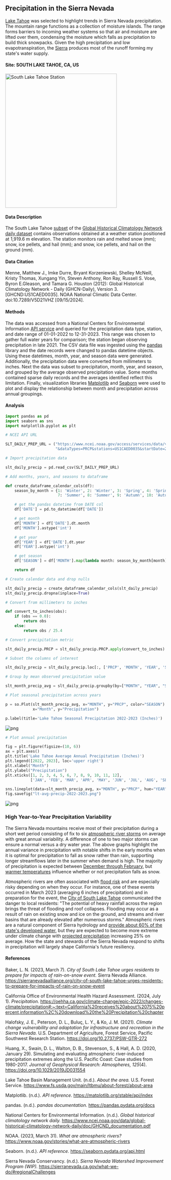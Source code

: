 ## Precipitation in the Sierra Nevada

[Lake Tahoe](https://www.fs.usda.gov/main/ltbmu/about-forest/about-area) was selected to highlight trends in Sierra Nevada precipitation. The mountain range functions as a collection of moisture islands. The range forms barriers to incoming weather systems so that air and moisture are lifted over them, condensing the moisture which falls as precipitation to build thick snowpacks. Given the high precipitation and low evapotranspiration, the [Sierra](https://www.fs.usda.gov/psw/publications/documents/psw_gtr272/psw_gtr272_013.pdf) produces most of the runoff forming my state's water supply. 

#### Site: SOUTH LAKE TAHOE, CA, US

<img src="south_lake_tahoe_station.png" alt="South Lake Tahoe Station" width="350px" height="420px">

#### Data Description

The South Lake Tahoe [subset](https://www.ncdc.noaa.gov/cdo-web/datasets/GHCND/stations/GHCND:US1CAED0035/detail) of the [Global Historical Climatology Network daily dataset](https://www.ncei.noaa.gov/metadata/geoportal/rest/metadata/item/gov.noaa.ncdc:C00861/html) contains observations obtained at a weather station positioned at 1,919.6 m elevation. The station monitors rain and melted snow (mm); snow, ice pellets, and hail (mm); and snow, ice pellets, and hail on the ground (mm). 

#### Data Citation

Menne, Matthew J., Imke Durre, Bryant Korzeniewski, Shelley McNeill, Kristy Thomas, Xungang Yin, Steven Anthony, Ron Ray, Russell S. Vose, Byron E.Gleason, and Tamara G. Houston (2012): Global Historical Climatology Network - Daily (GHCN-Daily), Version 3. [GHCND:US1CAED0035]. NOAA National Climatic Data Center. doi:10.7289/V5D21VHZ [09/15/2024].

#### Methods

The data was accessed from a National Centers for Environmental Information [API service](https://www.ncei.noaa.gov/support/access-data-service-api-user-documentation) and queried for the precipitation data type, station, and date range of 01-01-2022 to 12-31-2023. This range was chosen to gather full water years for comparison; the station began observing precipitation in late 2021. The CSV data file was ingested using the [pandas](https://pandas.pydata.org/) library and the date records were changed to pandas datetime objects. Using these datetimes, month, year, and season data were generated. Additionally, the precipitation data were converted from millimeters to inches.
Next the data was subset to precipitation, month, year, and season, and grouped by the average observed precipitation value. Some months contained sparse daily records and the averages identified reflect this limitation. Finally, visualization libraries [Matplotlib](https://matplotlib.org/) and [Seaborn](https://seaborn.pydata.org/) were used to plot and display the relationship between month and precipitation across annual groupings.  

#### Analysis 

```python
import pandas as pd
import seaborn as sns
import matplotlib.pyplot as plt
```

```python
# NCEI API URL

SLT_DAILY_PREP_URL = ("https://www.ncei.noaa.gov/access/services/data/v1?dataset=daily-summaries"+
                      "&dataTypes=PRCP&stations=US1CAED0035&startDate=2022-01-01&endDate=2023-12-31")

# Import precipitation data

slt_daily_precip = pd.read_csv(SLT_DAILY_PREP_URL) 
```

```python
# Add months, years, and seasons to dataframe

def create_dataframe_calendar_cols(df):
    season_by_month = {1: 'Winter', 2: 'Winter', 3: 'Spring', 4: 'Spring', 5: 'Spring', 6: 'Summer', 
                       7: 'Summer', 8: 'Summer', 9: 'Autumn', 10: 'Autumn', 11: 'Autumn', 12: 'Winter'}

    # get the pandas datetime from DATE col 
    df['DATE'] = pd.to_datetime(df['DATE'])

    # get month
    df['MONTH'] = df['DATE'].dt.month
    df['MONTH'].astype('int')

    # get year 
    df['YEAR'] = df['DATE'].dt.year
    df['YEAR'].astype('int')

    # get season
    df['SEASON'] = df['MONTH'].map(lambda month: season_by_month[month])

    return df
```

```python
# Create calendar data and drop nulls

slt_daily_precip = create_dataframe_calendar_cols(slt_daily_precip)
slt_daily_precip.dropna(inplace=True)
```

```python
# Convert from millimeters to inches

def convert_to_inches(obs):
    if (obs == 0.0):
        return obs
    else: 
        return obs / 25.4
```

```python
# Convert precipitation metric

slt_daily_precip.PRCP = slt_daily_precip.PRCP.apply(convert_to_inches)
```

```python
# Subset the columns of interest

slt_daily_precip = slt_daily_precip.loc[:, ['PRCP', 'MONTH', 'YEAR', 'SEASON']]
```

```python
# Group by mean observed precipitation value

slt_month_precip_avg = slt_daily_precip.groupby(by=["MONTH", "YEAR", "SEASON"]).mean() 
```

```python
# Plot seasonal precipitation across years

p = so.Plot(slt_month_precip_avg, x="MONTH", y="PRCP", color="SEASON").add(so.Bar()).layout(size=(8, 6)).label(
            x="Month", y="Precipitation")

p.label(title='Lake Tahoe Seasonal Precipitation 2022-2023 (Inches)')
```

![png](lt-seasonal-precip-2022-2023.png)

```python
# Plot annual precipitation

fig = plt.figure(figsize=(10, 6)) 
ax = plt.axes()
plt.title('Lake Tahoe Average Annual Precipitation (Inches)')
plt.legend([2022, 2023], loc='upper right')
plt.xlabel("Month")
plt.ylabel("Precipitation")
plt.xticks([1, 2, 3, 4, 5, 6, 7, 8, 9, 10, 11, 12],
           ['JAN', 'FEB', 'MAR', 'APR', 'MAY', 'JUN', 'JUL', 'AUG', 'SEP', 'OCT', 'NOV', 'DEC'])

sns.lineplot(data=slt_month_precip_avg, x="MONTH", y="PRCP", hue="YEAR", style="YEAR", palette=['darkblue', 'g'])
fig.savefig("lt-avg-precip-2022-2023.png") 
```

![png](lt-avg-precip-2022-2023.png)

### High Year-to-Year Precipitation Variability

The Sierra Nevada mountains receive most of their precipitation during a short wet period consisting of fix to six [atmospheric river storms](https://www.noaa.gov/stories/what-are-atmospheric-rivers) on average with great annual variability. A difference of one to two major storms can ensure a normal versus a dry water year. The above graphs highlight the annual variance in precipitation with notable shifts in the early months when it is optimal for precipitation to fall as snow rather than rain, supporting longer streamflows later in the summer when demand is high. The majority of precipitation is expected between [December through February](https://oehha.ca.gov/climate-change/epic-2022/changes-climate/precipitation#:~:text=California%20receives%20about%2075%20percent,information%2C%20download%20the%20Precipitation%20chapter.), but [warmer temperatures](https://www.fs.usda.gov/psw/publications/documents/psw_gtr272/psw_gtr272_013.pdf) influence whether or not precipitation falls as snow. 

Atmospheric rivers are often associated with [flood risk](https://agupubs.onlinelibrary.wiley.com/doi/10.1029/2020GL088679) and are especially risky depending on when they occur. For instance, one of these events occurred in March 2023 (averaging 6 inches of precipitation) and in preparation for the event, the [City of South Lake Tahoe](https://sierranevadaalliance.org/city-of-south-lake-tahoe-urges-residents-to-prepare-for-impacts-of-rain-on-snow-event/) communicated the danger to local residents: "The potential of heavy rainfall across the region brings the threat of flooding and roof collapses. Flooding may occur as a result of rain on existing snow and ice on the ground, and streams and river basins that are already elevated after numerous storms." Atmospheric rivers are a natural component of Sierra hydrology and [provide about 60% of the state's developed water](https://sierranevada.ca.gov/what-we-do/#regionalChallenges), but they are expected to become more extreme under climate change with [projected precipitation](https://agupubs.onlinelibrary.wiley.com/doi/10.1029/2019JD031554) increasing 25% on average. How the state and stewards of the Sierra Nevada respond to shifts in precipitation will largely shape California's future resiliency. 

#### References

Baker, L. N. (2023, March 7). *City of South Lake Tahoe urges residents to prepare for impacts of rain-on-snow event.* Sierra Nevada Alliance. https://sierranevadaalliance.org/city-of-south-lake-tahoe-urges-residents-to-prepare-for-impacts-of-rain-on-snow-event 

California Office of Environmental Health Hazard Assessment. (2024, July 1). *Precipitation.* https://oehha.ca.gov/climate-change/epic-2022/changes-climate/precipitation#:~:text=California%20receives%20about%2075%20percent,information%2C%20download%20the%20Precipitation%20chapter 

Halofsky, J. E., Peterson, D. L., Buluç, L. Y., & Ko, J. M. (2021). *Climate change vulnerability and adaptation for infrastructure and recreation in the Sierra Nevada.* U.S. Department of Agriculture, Forest Service, Pacific Southwest Research Station. https://doi.org/10.2737/PSW-GTR-272 

Huang, X., Swain, D. L., Walton, D. B., Stevenson, S., & Hall, A. D. (2020, January 29). Simulating and evaluating atmospheric river-induced precipitation extremes along the U.S. Pacific Coast: Case studies from 1980-2017. *Journal of Geophysical Research: Atmospheres, 125*(4). https://doi.org/10.1029/2019JD031554 

Lake Tahoe Basin Management Unit. (n.d.). *About the area.* U.S. Forest Service. https://www.fs.usda.gov/main/ltbmu/about-forest/about-area 

Matplotlib. (n.d.). *API reference.* https://matplotlib.org/stable/api/index 

pandas. (n.d.). *pandas documentation.* https://pandas.pydata.org/docs 

National Centers for Environmental Information. (n.d.). *Global historical climatology network daily.* https://www.ncei.noaa.gov/data/global-historical-climatology-network-daily/doc/GHCND_documentation.pdf

NOAA. (2023, March 31). *What are atmospheric rivers?* https://www.noaa.gov/stories/what-are-atmospheric-rivers 

Seaborn. (n.d.). *API reference.* https://seaborn.pydata.org/api.html 

Sierra Nevada Conservancy. (n.d.). *Sierra Nevada Watershed Improvement Program (WIP).* https://sierranevada.ca.gov/what-we-do/#regionalChallenges  

